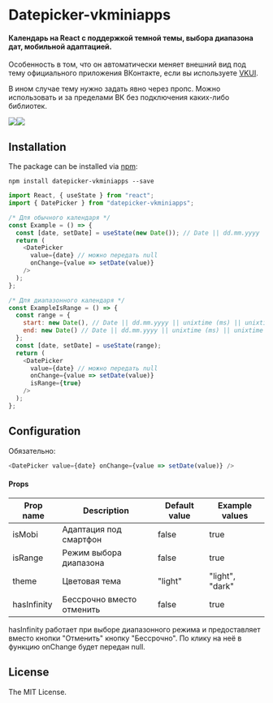 # Datepicker-vkminiapps

#### Календарь на React с поддержкой темной темы, выбора диапазона дат, мобильной адаптацией.
Особенность в том, что он автоматически меняет внешний вид под тему официального приложения ВКонтакте, если вы используете [VKUI](https://github.com/VKCOM/VKUI/).

В ином случае тему нужно задать явно через пропс. Можно использовать и за пределами ВК без подключения каких-либо библиотек.

![](https://sun9-33.userapi.com/impg/xZCcYMxRgMgNEmLnV8J1zqSkZKkcERIcvSyjIA/URlxYgSp4A0.jpg?size=326x402&quality=96&proxy=1&sign=3de72da45fb2ce07156bb8411f51d8fc&c_uniq_tag=wCNsgz9fe5dAakZjhxKV4tS78F5-qdp857DqI2FDWkA&type=album)![](https://sun9-13.userapi.com/impg/9IFG9B8v5Rb9OiEWen5GGef5xd7rOtoW8n3kNQ/GLywLJBpIFA.jpg?size=323x389&quality=96&proxy=1&sign=eeb77d65cea2772a3299113c98fb8079&type=album)

## Installation

The package can be installed via [npm](https://github.com/npm/cli):

```
npm install datepicker-vkminiapps --save
```


```js
import React, { useState } from "react";
import { DatePicker } from "datepicker-vkminiapps";

/* Для обычного календаря */
const Example = () => {
  const [date, setDate] = useState(new Date()); // Date || dd.mm.yyyy || unixtime (ms) || unixtime (s) 
  return (
    <DatePicker 
      value={date} // можно передать null
      onChange={value => setDate(value)} 
    />
  );
};

/* Для диапазонного календаря */
const ExampleIsRange = () => {
  const range = {
    start: new Date(), // Date || dd.mm.yyyy || unixtime (ms) || unixtime (s) 
    end: new Date() // Date || dd.mm.yyyy || unixtime (ms) || unixtime (s)
  };   
  const [date, setDate] = useState(range); 
  return (
    <DatePicker 
      value={date} // можно передать null
      onChange={value => setDate(value)} 
      isRange={true}
    />
  );
};
```
## Configuration

Обязательно:
```js
<DatePicker value={date} onChange={value => setDate(value)} />
```

#### Props

|Prop name|Description|Default value|Example values|
|----|----|----|----|
|isMobi|Адаптация под смартфон|false|true|
|isRange|Режим выбора диапазона|false|true|
|theme|Цветовая тема|"light"|"light", "dark"|
|hasInfinity|Бессрочно вместо отменить|false|true|

hasInfinity работает при выборе диапазонного режима и предоставляет вместо кнопки "Отменить" кнопку "Бессрочно". По клику на неё в функцию onChange будет передан null.

## License

The MIT License.

